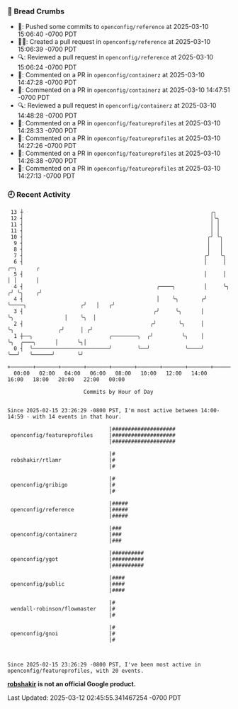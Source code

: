 ### 🍞 Bread Crumbs

 * 🚢: Pushed some commits to `openconfig/reference` at 2025-03-10 15:06:40 -0700 PDT
 * ✍🏼: Created a pull request in `openconfig/reference` at 2025-03-10 15:06:39 -0700 PDT
 * 🔍: Reviewed a pull request in  `openconfig/reference` at 2025-03-10 15:06:24 -0700 PDT
 * 💬: Commented on a PR in  `openconfig/containerz` at 2025-03-10 14:47:28 -0700 PDT
 * 💬: Commented on a PR in  `openconfig/containerz` at 2025-03-10 14:47:51 -0700 PDT
 * 🔍: Reviewed a pull request in  `openconfig/containerz` at 2025-03-10 14:48:28 -0700 PDT
 * 💬: Commented on a PR in  `openconfig/featureprofiles` at 2025-03-10 14:28:33 -0700 PDT
 * 💬: Commented on a PR in  `openconfig/featureprofiles` at 2025-03-10 14:27:26 -0700 PDT
 * 💬: Commented on a PR in  `openconfig/featureprofiles` at 2025-03-10 14:26:38 -0700 PDT
 * 💬: Commented on a PR in  `openconfig/featureprofiles` at 2025-03-10 14:27:13 -0700 PDT

### 🕘 Recent Activity
```
 13 ┼                                                           ╭╮
 12 ┤                                                           │╰╮
 11 ┤                                                           │ │
 11 ┤                                                           │ │
 10 ┤                                                          ╭╯ ╰╮
  9 ┤                                                          │   │
  8 ┤                                                          │   │
  7 ┤                                                         ╭╯   ╰╮
  6 ┤                                                         │     │                         ╭─╮      ╭
  5 ┤                                                         │     │                         │ │      │
  4 ┤                                          ╭────╮         │     ╰╮                       ╭╯ ╰╮    ╭╯
  4 ┤                                          │    ╰╮       ╭╯      ╰────╮                 ╭╯   │   ╭╯
  3 ┤                                         ╭╯     ╰╮      │            ╰╮                │    ╰╮  │
  2 ┤                                        ╭╯       ╰╮     │             ╰╮              ╭╯     │ ╭╯
  1 ┼──╮                        ╭────────╮  ╭╯         ╰╮    │              ╰╮  ╭───╮      │      ╰╮│
  0 ┤  ╰────────────────────────╯        ╰──╯           ╰────╯               ╰──╯   ╰──────╯       ╰╯
    +───────+───────+───────+───────+───────+───────+───────+───────+───────+───────+───────+───────+────
  00:00   02:00   04:00   06:00   08:00   10:00   12:00   14:00   16:00   18:00   20:00   22:00   00:00   

						Commits by Hour of Day


Since 2025-02-15 23:26:29 -0800 PST, I'm most active between 14:00-14:59 - with 14 events in that hour.

```



```
                                |####################
 openconfig/featureprofiles     |####################
                                |####################

                                |#
 robshakir/rtlamr               |#
                                |#

                                |#
 openconfig/gribigo             |#
                                |#

                                |#####
 openconfig/reference           |#####
                                |#####

                                |###
 openconfig/containerz          |###
                                |###

                                |##########
 openconfig/ygot                |##########
                                |##########

                                |####
 openconfig/public              |####
                                |####

                                |#
 wendall-robinson/flowmaster    |#
                                |#

                                |#
 openconfig/gnoi                |#
                                |#



Since 2025-02-15 23:26:29 -0800 PST, I've been most active in openconfig/featureprofiles, with 20 events.

```
**[robshakir](mailto:robjs@google.com) is not an official Google product.**  


Last Updated: 2025-03-12 02:45:55.341467254 -0700 PDT
